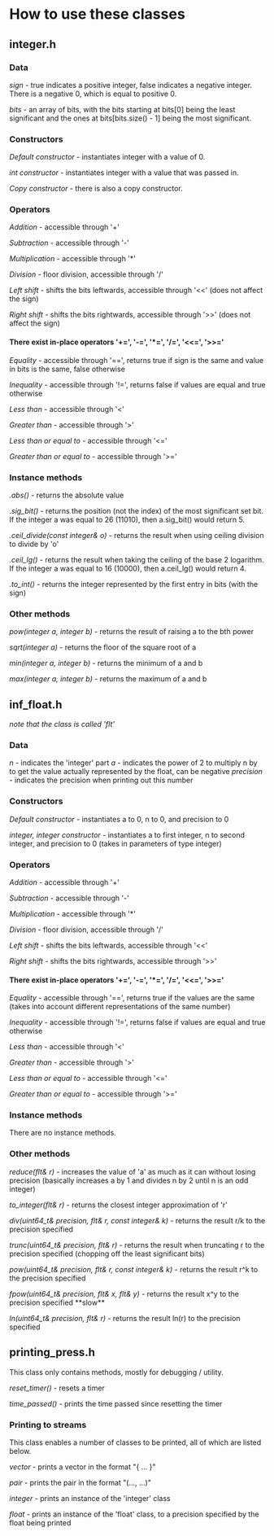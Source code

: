 # How to use these classes

## integer.h
### Data
*sign* - true indicates a positive integer, false indicates a negative integer. There is a negative 0, which is equal to positive 0.

*bits* - an array of bits, with the bits starting at bits\[0\] being the least significant and the ones at bits\[bits.size() - 1\] being the most significant.
### Constructors
*Default constructor* - instantiates integer with a value of 0.

*int constructor* - instantiates integer with a value that was passed in.

*Copy constructor* - there is also a copy constructor.
### Operators
*Addition* - accessible through '+'

*Subtraction* - accessible through '-'

*Multiplication* - accessible through '*'

*Division* - floor division, accessible through '/'

*Left shift* - shifts the bits leftwards, accessible through '<<' (does not affect the sign)

*Right shift* - shifts the bits rightwards, accessible through '>>' (does not affect the sign)
#### There exist in-place operators '+=', '-=', '*=', '/=', '<<=', '>>='
*Equality* - accessible through '==', returns true if sign is the same and value in bits is the same, false otherwise

*Inequality* - accessible through '!=', returns false if values are equal and true otherwise

*Less than* - accessible through '<'

*Greater than* - accessible through '>'

*Less than or equal to* - accessible through '<='

*Greater than or equal to* - accessible through '>='
### Instance methods
*.abs()* - returns the absolute value

*.sig_bit()* - returns the position (not the index) of the most significant set bit. If the integer a was equal to 26 (11010), then a.sig_bit() would return 5.

*.ceil_divide(const integer& o)* - returns the result when using ceiling division to divide by 'o'

*.ceil_lg()* - returns the result when taking the ceiling of the base 2 logarithm. If the integer a was equal to 16 (10000), then a.ceil_lg() would return 4.

*.to_int()* - returns the integer represented by the first entry in bits (with the sign)
### Other methods
*pow(integer a, integer b)* - returns the result of raising a to the bth power

*sqrt(integer a)* - returns the floor of the square root of a

*min(integer a, integer b)* - returns the minimum of a and b

*max(integer a, integer b)* - returns the maximum of a and b
## inf_float.h
*note that the class is called 'flt'*
### Data
*n* - indicates the 'integer' part
*a* - indicates the power of 2 to multiply n by to get the value actually represented by the float, can be negative
*precision* - indicates the precision when printing out this number
### Constructors
*Default constructor* - instantiates a to 0, n to 0, and precision to 0

*integer, integer constructor* - instantiates a to first integer, n to second integer, and precision to 0 (takes in parameters of type integer)
### Operators
*Addition* - accessible through '+'

*Subtraction* - accessible through '-'

*Multiplication* - accessible through '*'

*Division* - floor division, accessible through '/'

*Left shift* - shifts the bits leftwards, accessible through '<<'

*Right shift* - shifts the bits rightwards, accessible through '>>'
#### There exist in-place operators '+=', '-=', '*=', '/=', '<<=', '>>='
*Equality* - accessible through '==', returns true if the values are the same (takes into account different representations of the same number)

*Inequality* - accessible through '!=', returns false if values are equal and true otherwise

*Less than* - accessible through '<'

*Greater than* - accessible through '>'

*Less than or equal to* - accessible through '<='

*Greater than or equal to* - accessible through '>='
### Instance methods
There are no instance methods.
### Other methods
*reduce(flt& r)* - increases the value of 'a' as much as it can without losing precision (basically increases a by 1 and divides n by 2 until n is an odd integer)

*to_integer(flt& r)* - returns the closest integer approximation of 'r'

*div(uint64_t& precision, flt& r, const integer& k)* - returns the result r/k to the precision specified

*trunc(uint64_t& precision, flt& r)* - returns the result when truncating r to the precision specified (chopping off the least significant bits)

*pow(uint64_t& precision, flt& r, const integer& k)* - returns the result r^k to the precision specified

*fpow(uint64_t& precision, flt& x, flt& y)* - returns the result x^y to the precision specified \*\*slow\*\*

*ln(uint64_t& precision, flt& r)* - returns the result ln(r) to the precision specified
## printing_press.h
This class only contains methods, mostly for debugging / utility.

*reset_timer()* - resets a timer

*time_passed()* - prints the time passed since resetting the timer
### Printing to streams
This class enables a number of classes to be printed, all of which are listed below.

*vector* - prints a vector in the format "{ ... }"

*pair* - prints the pair in the format "(..., ...)"

*integer* - prints an instance of the 'integer' class

*float* - prints an instance of the 'float' class, to a precision specified by the float being printed
